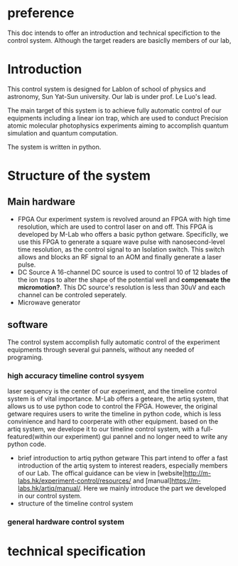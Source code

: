 
# preference 
  This doc intends to offer an introduction and technical specifiction to the control system. Although the target readers are basiclly members of our lab, 

# Introduction
  This control system is designed for LabIon of school of physics and astronomy, Sun Yat-Sun university. Our lab is under prof. Le Luo's lead. 

  The main target of this system is to achieve fully automatic control of our equipments including a linear ion trap, which are used to conduct Precision atomic molecular photophysics experiments aiming to accomplish quantum simulation and quantum computation.

  The system is written in python. 
# Structure of the system
## Main hardware 
  - FPGA
  Our experiment system is revolved around an FPGA with high time resolution, which are used to control laser on and off. This FPGA is developed by M-Lab who offers a basic python getware. Specificlly, we use this FPGA to generate a square wave pulse with nanosecond-level time resolution, as the control signal to an Isolation switch. This switch allows and blocks an RF signal to an AOM and finally generate a laser pulse.
  - DC Source
  A 16-channel DC source is used to control 10 of 12 blades of the ion traps to alter the shape of the potential well and **compensate the micromotion?**. This DC source's resolution is less than 30uV and each channel can be controled seperately.
  - Microwave generator



## software
  The control system accomplish fully automatic control of the experiment equipments through several gui pannels, without any needed of programing.
  ### high accuracy timeline control sysyem
  laser sequency is the center of our experiment, and the timeline control system is of vital importance. M-Lab offers a geteare, the artiq system, that allows us to use python code to control the FPGA. However, the original getware requires users to write the timeline in python code, which is less convinience and hard to coorperate with other equipment. based on the artiq system, we develope it to our timeline control system, with a full-featured(within our experiment) gui pannel and no longer need to write any python code. 
  - brief introduction to artiq python getware
    This part intend to offer a fast introduction of the artiq system to interest readers, especially members of our Lab. The offical guidance can be view in [website]<http://m-labs.hk/experiment-control/resources/> and [manual]<https://m-labs.hk/artiq/manual/>. Here we mainly introduce the part we developed in our control system. 
  - structure of the timeline control system
  
  ### general hardware control system
# technical specification 
